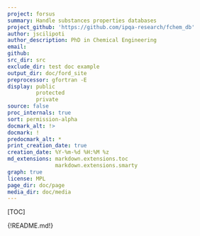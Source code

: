 ```yaml
---
project: forsus
summary: Handle substances properties databases
project_github: 'https://github.com/ipqa-research/fchem_db'
author: jscilipoti
author_description: PhD in Chemical Engineering
email:
github:
src_dir: src
exclude_dir: test doc example
output_dir: doc/ford_site
preprocessor: gfortran -E
display: public
         protected
         private
source: false
proc_internals: true
sort: permission-alpha
docmark_alt: !>
docmark: !
predocmark_alt: *
print_creation_date: true
creation_date: %Y-%m-%d %H:%M %z
md_extensions: markdown.extensions.toc
               markdown.extensions.smarty
graph: true
license: MPL
page_dir: doc/page
media_dir: doc/media
---
```


[TOC]

{!README.md!}

